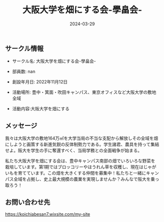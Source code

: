 ﻿---
title: '大阪大学を畑にする会-學畠会-'
excerpt: ''
date: '2024-03-29'
iconImage: '/assets/default/icon.png'
coverImage: '/assets/default/cover.jpg'
ogImage:
  url: '/assets/default/cover.jpg'
tags:
  - 'サークル'
---

## サークル情報
- サークル名: 大阪大学を畑にする会-學畠会-
- 部員数: nan
- 創設年月日: 2022年11月12日
- 活動場所: 豊中・箕面・吹田キャンパス、東京オフィスなど大阪大学の敷地全域

- 活動内容:大阪大学を畑にする

## メッセージ
我々は大阪大学の敷地164万㎡を大学当局の不当な支配から解放しその全域を畑にしようと画策する新進気鋭の反体制勢力である。学生諸君、農具を持って集結せよ。阪大を学生の手に奪還すべく、当局学務との全面戦争が始まる。

私たち大阪大学を畑にする会は、豊中キャンパス南部の畑でいろいろな野菜を栽培しています。第1期ではブロッコリーやほうれん草を収穫し、現在はじゃがいもを育てています。この畑を大きくする仲間を募集中！私たちと一緒にキャンパス全域を占拠し、史上最大規模の農業を実現しませんか？みんなで阪大を乗っ取ろう！

## お問い合わせ先
https://koichiabesan7.wixsite.com/my-site

